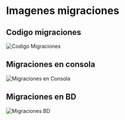 # Imagenes migraciones

## Codigo migraciones

![Codigo Migraciones](https://r2.trinum.xyz/codigo_testadl.png)

## Migraciones en consola

![Migraciones en Consola](https://r2.trinum.xyz/migraciones-testadl.png)

## Migraciones en BD

![Migraciones BD](https://r2.trinum.xyz/migracionestable-testadl.png)